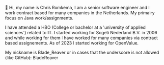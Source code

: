 👋  Hi, my name is Chris Romkema, I am a senior software engineer and I work contract based for many companies in the Netherlands. My primairy focus on Java work/assignments.

I have attended a HBO (College or bachelor at a 'university of applied sciences') related to IT.
I started working for Sogeti Nederland B.V. in 2006 and while working for them I have worked for many companies via contract based assignements. As of 2023 I started working for OpenValue.

My nickname is Blade_Reaver or in cases that the underscore is not allowed (like GitHub): BladeReaver

<!-- Old profile:
I currently work as a Java developer for a big company that has contract based work. I have worked for them at several companies spread throughout different fields. The last few jobs have been at large banks in the Netherlands. In my spare time, I mostly game and spend some time updating my knowledge.
-->
